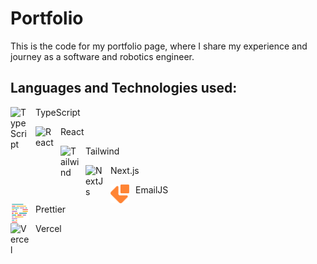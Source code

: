 # Portfolio

This is the code for my portfolio page, where I share my experience and journey as a software and robotics engineer.

## Languages and Technologies used:

<img align="left" alt="TypeScript" width="30px" style="padding-right:10px;" src="https://skillicons.dev/icons?i=typescript" />

TypeScript

<img align="left" alt="React" width="30px" style="padding-right:10px;" src="https://skillicons.dev/icons?i=react" />

React

<img align="left" alt="Tailwind" width="30px" style="padding-right:10px;" src="https://skillicons.dev/icons?i=tailwind" />

Tailwind

<img align="left" alt="NextJs" width="30px" style="padding-right:10px;" src="https://skillicons.dev/icons?i=next" />

Next.js

<img align="left" alt="EmailJS" width="30px" style="padding-right:10px;" src="./public/assets/emailjs.png" />

EmailJS

<img align="left" alt="EmailJS" width="30px" style="padding-right:10px;" src="./public/assets/prettier.svg" />

Prettier

<img align="left" alt="Vercel" width="30px" style="padding-right:10px;" src="https://skillicons.dev/icons?i=vercel" />

Vercel
